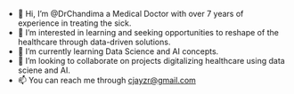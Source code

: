 - 👋 Hi, I’m @DrChandima a Medical Doctor with over 7 years of experience in treating the sick.
- 👀 I’m interested in learning and seeking opportunities to reshape of the healthcare through data-driven solutions.
- 🌱 I’m currently learning Data Science and AI concepts.
- 💞️ I’m looking to collaborate on projects digitalizing healthcare using data sciene and AI.
- 📫 You can reach me through cjayzr@gmail.com

<!---
drchandima/drchandima is a ✨ special ✨ repository because its `README.md` (this file) appears on your GitHub profile.
You can click the Preview link to take a look at your changes.
--->
